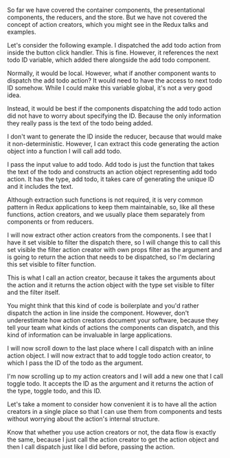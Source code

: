 So far we have covered the container components, the presentational components, the reducers, and the store. But we have not covered the concept of action creators, which you might see in the Redux talks and examples.

Let's consider the following example. I dispatched the add todo action from inside the button click handler. This is fine. However, it references the next todo ID variable, which added there alongside the add todo component.

Normally, it would be local. However, what if another component wants to dispatch the add todo action? It would need to have the access to next todo ID somehow. While I could make this variable global, it's not a very good idea.

Instead, it would be best if the components dispatching the add todo action did not have to worry about specifying the ID. Because the only information they really pass is the text of the todo being added.

I don't want to generate the ID inside the reducer, because that would make it non-deterministic. However, I can extract this code generating the action object into a function I will call add todo.

I pass the input value to add todo. Add todo is just the function that takes the text of the todo and constructs an action object representing add todo action. It has the type, add todo, it takes care of generating the unique ID and it includes the text.

Although extraction such functions is not required, it is very common pattern in Redux applications to keep them maintainable, so, like all these functions, action creators, and we usually place them separately from components or from reducers.

I will now extract other action creators from the components. I see that I have it set visible to filter the dispatch there, so I will change this to call this set visible the filter action creator with own props filter as the argument and is going to return the action that needs to be dispatched, so I'm declaring this set visible to filter function.

This is what I call an action creator, because it takes the arguments about the action and it returns the action object with the type set visible to filter and the filter itself.

You might think that this kind of code is boilerplate and you'd rather dispatch the action in line inside the component. However, don't underestimate how action creators document your software, because they tell your team what kinds of actions the components can dispatch, and this kind of information can be invaluable in large applications.

I will now scroll down to the last place where I call dispatch with an inline action object. I will now extract that to add toggle todo action creator, to which I pass the ID of the todo as the argument.

I'm now scrolling up to my action creators and I will add a new one that I call toggle todo. It accepts the ID as the argument and it returns the action of the type, toggle todo, and this ID.

Let's take a moment to consider how convenient it is to have all the action creators in a single place so that I can use them from components and tests without worrying about the action's internal structure.

Know that whether you use action creators or not, the data flow is exactly the same, because I just call the action creator to get the action object and then I call dispatch just like I did before, passing the action.